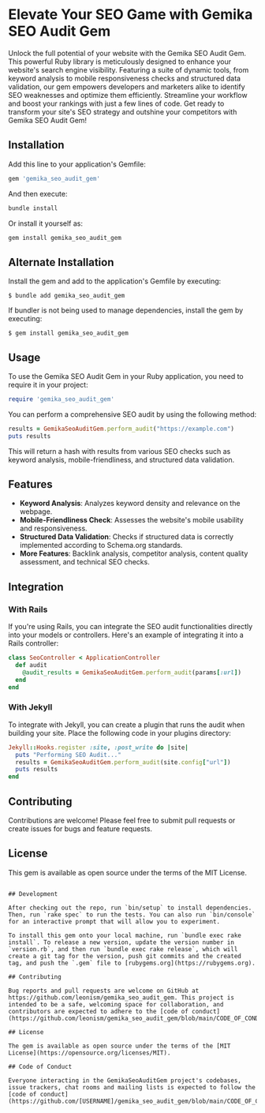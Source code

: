 # Elevate Your SEO Game with Gemika SEO Audit Gem

Unlock the full potential of your website with the Gemika SEO Audit Gem. This powerful Ruby library is meticulously designed to enhance your website's search engine visibility. Featuring a suite of dynamic tools, from keyword analysis to mobile responsiveness checks and structured data validation, our gem empowers developers and marketers alike to identify SEO weaknesses and optimize them efficiently. Streamline your workflow and boost your rankings with just a few lines of code. Get ready to transform your site's SEO strategy and outshine your competitors with Gemika SEO Audit Gem!

## Installation

Add this line to your application's Gemfile:

```ruby
gem 'gemika_seo_audit_gem'
```

And then execute:

```bash
bundle install
```

Or install it yourself as:

```bash
gem install gemika_seo_audit_gem
```

## Alternate Installation

Install the gem and add to the application's Gemfile by executing:

    $ bundle add gemika_seo_audit_gem

If bundler is not being used to manage dependencies, install the gem by executing:

    $ gem install gemika_seo_audit_gem

## Usage

To use the Gemika SEO Audit Gem in your Ruby application, you need to require it in your project:

```ruby
require 'gemika_seo_audit_gem'
```

You can perform a comprehensive SEO audit by using the following method:

```ruby
results = GemikaSeoAuditGem.perform_audit("https://example.com")
puts results
```

This will return a hash with results from various SEO checks such as keyword analysis, mobile-friendliness, and structured data validation.

## Features

- **Keyword Analysis**: Analyzes keyword density and relevance on the webpage.
- **Mobile-Friendliness Check**: Assesses the website's mobile usability and responsiveness.
- **Structured Data Validation**: Checks if structured data is correctly implemented according to Schema.org standards.
- **More Features**: Backlink analysis, competitor analysis, content quality assessment, and technical SEO checks.

## Integration

### With Rails

If you're using Rails, you can integrate the SEO audit functionalities directly into your models or controllers. Here's an example of integrating it into a Rails controller:

```ruby
class SeoController < ApplicationController
  def audit
    @audit_results = GemikaSeoAuditGem.perform_audit(params[:url])
  end
end
```

### With Jekyll

To integrate with Jekyll, you can create a plugin that runs the audit when building your site. Place the following code in your plugins directory:

```ruby
Jekyll::Hooks.register :site, :post_write do |site|
  puts "Performing SEO Audit..."
  results = GemikaSeoAuditGem.perform_audit(site.config["url"])
  puts results
end
```

## Contributing

Contributions are welcome! Please feel free to submit pull requests or create issues for bugs and feature requests.

## License

This gem is available as open source under the terms of the MIT License.

```

## Development

After checking out the repo, run `bin/setup` to install dependencies. Then, run `rake spec` to run the tests. You can also run `bin/console` for an interactive prompt that will allow you to experiment.

To install this gem onto your local machine, run `bundle exec rake install`. To release a new version, update the version number in `version.rb`, and then run `bundle exec rake release`, which will create a git tag for the version, push git commits and the created tag, and push the `.gem` file to [rubygems.org](https://rubygems.org).

## Contributing

Bug reports and pull requests are welcome on GitHub at https://github.com/leonism/gemika_seo_audit_gem. This project is intended to be a safe, welcoming space for collaboration, and contributors are expected to adhere to the [code of conduct](https://github.com/leonism/gemika_seo_audit_gem/blob/main/CODE_OF_CONDUCT.md).

## License

The gem is available as open source under the terms of the [MIT License](https://opensource.org/licenses/MIT).

## Code of Conduct

Everyone interacting in the GemikaSeoAuditGem project's codebases, issue trackers, chat rooms and mailing lists is expected to follow the [code of conduct](https://github.com/[USERNAME]/gemika_seo_audit_gem/blob/main/CODE_OF_CONDUCT.md).
```
